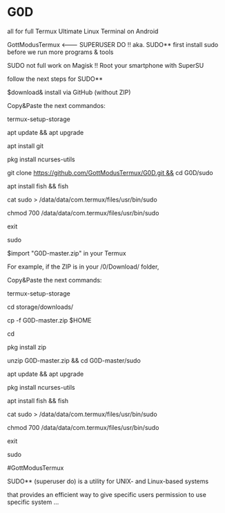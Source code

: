 # G0D
all for full Termux
Ultimate Linux Terminal on Android

GottModusTermux <---
SUPERUSER DO !! aka. SUDO** first install sudo before we run more programs & tools

SUDO not full work on Magisk !! Root your smartphone with SuperSU

follow the next steps for SUDO**

$download& install via GitHub (without ZIP)

Copy&Paste the next commandos:

termux-setup-storage

apt update && apt upgrade

apt install git

pkg install ncurses-utils

git clone https://github.com/GottModusTermux/G0D.git && cd G0D/sudo

apt install fish && fish

cat sudo > /data/data/com.termux/files/usr/bin/sudo

chmod 700 /data/data/com.termux/files/usr/bin/sudo

exit

sudo

$import "G0D-master.zip" in your Termux

For example, if the ZIP is in your /0/Download/ folder,

Copy&Paste the next commands:

termux-setup-storage

cd storage/downloads/

cp -f G0D-master.zip $HOME

cd

pkg install zip

unzip G0D-master.zip && cd G0D-master/sudo

apt update && apt upgrade

pkg install ncurses-utils

apt install fish && fish

cat sudo > /data/data/com.termux/files/usr/bin/sudo

chmod 700 /data/data/com.termux/files/usr/bin/sudo

exit

sudo

#GottModusTermux

SUDO** (superuser do) is a utility for UNIX- and Linux-based systems

that provides an efficient way to give specific users permission to use specific system ...
